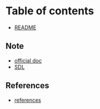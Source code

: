 # Table of contents

* [README](README.md)

## Note

* [official doc](official-docs/01-learn.md)
* [SDL](note/sdl.md)

## References

* [references](references/references.md)
